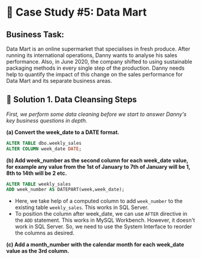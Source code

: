 # :convenience_store: Case Study #5: Data Mart

## Business Task:

Data Mart is an online supermarket that specialises in fresh produce. After running its international operations, Danny wants to analyse his sales performance.
Also, in June 2020, the company shifted to using sustainable packaging methods in every single step of the production. Danny needs help to quantify the impact of this change on the sales performance for Data Mart and its separate business areas.

## :memo: Solution 1. Data Cleansing Steps

*First, we perform some data cleaning before we start to answer Danny's key business questions in depth.*

**(a) Convert the week_date to a DATE format.**

````sql
ALTER TABLE dbo.weekly_sales
ALTER COLUMN week_date DATE;
````

**(b) Add week_number as the second column for each week_date value, for example any value from the 1st of January to 7th of January will be 1, 8th to 14th will be 2 etc.**

````sql
ALTER TABLE weekly_sales
ADD week_number AS DATEPART(week,week_date);
````
- Here, we take help of a computed column to add `week_number` to the existing table `weekly_sales`. This works in SQL Server.
- To position the column after week_date, we can use `AFTER` directive in the `ADD` statement. This works in MySQL Workbench.
However, it doesn't work in SQL Server. So, we need to use the System Interface to reorder the columns as desired.

**(c) Add a month_number with the calendar month for each week_date value as the 3rd column.**

````sql

````
